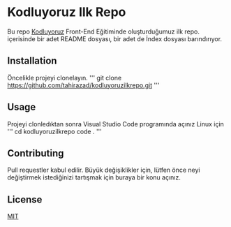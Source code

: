 # Kodluyoruz Ilk Repo
Bu repo [Kodluyoruz](https://www.kodluyoruz.org) Front-End Eğitiminde oluşturduğumuz ilk repo. içerisinde bir adet README dosyası, bir adet de İndex dosyası barındırıyor.
## Installation
Öncelikle projeyi clonelayın.
'''
git clone https://github.com/tahirazad/kodluyoruzilkrepo.git
'''
## Usage
Projeyi clonledıktan sonra Visual Studio Code programında açınız
Linux için 
'''
cd kodluyoruzilkrepo
code .
'''
## Contributing
Pull requestler kabul edilir. Büyük değişiklikler için, lütfen önce neyi değiştirmek istediğinizi tartışmak için buraya bir konu açınız.
## License
[MIT](https://choosealicense.com/licenses/mit/)
